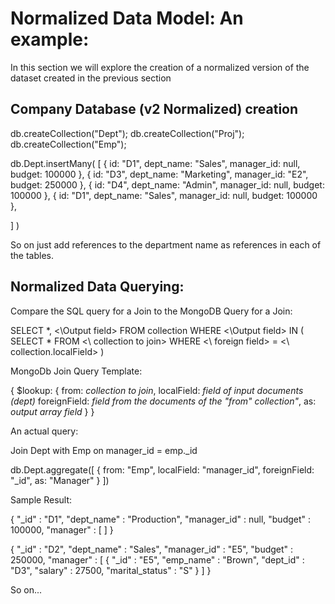 # Normalized Data Model: An example:

In this section we will explore the creation of a normalized version of the dataset created in the previous section

## Company Database (v2 Normalized)  creation

db.createCollection("Dept");
db.createCollection("Proj");
db.createCollection("Emp");

db.Dept.insertMany(
  [
    {
      id: "D1",
      dept_name: "Sales",
      manager_id: null,
      budget: 100000
    },
    {
      id: "D3",
      dept_name: "Marketing",
      manager_id: "E2",
      budget: 250000
    },
    {
      id: "D4",
      dept_name: "Admin",
      manager_id: null,
      budget: 100000
    },
    {
      id: "D1",
      dept_name: "Sales",
      manager_id: null,
      budget: 100000
    },

  ]
)

So on just add references to the department name as references in each of the tables. 

## Normalized Data Querying: 

Compare the SQL query for a Join to the MongoDB Query for a Join: 

SELECT *, <\Output field>
FROM collection
WHERE <\Output field> IN (
  SELECT * FROM <\ collection to join>
  WHERE <\ foreign field> = <\ collection.localField>
)

MongoDb Join Query Template: 

{
  $lookup: {
    from: *collection to join*,
    localField: *field of input documents (dept)*
    foreignField: *field from the documents of the "from" collection"*,
    as: *output array field*
  }
}

An actual query:

Join Dept with Emp on manager_id = emp._id

db.Dept.aggregate([
  {
    from: "Emp",
    localField: "manager_id",
    foreignField: "_id",
    as: "Manager"
  }
])

Sample Result: 

{ 
  "_id" : "D1", 
  "dept_name" : "Production", 
  "manager_id" : null, 
  "budget" : 100000, 
  "manager" : [ ] 
}

{ 
  "_id" : "D2", 
  "dept_name" : "Sales", 
  "manager_id" : "E5", 
  "budget" : 250000, 
  "manager" : [ 
    { "_id" : "E5", 
      "emp_name" : "Brown", 
      "dept_id" : "D3", 
      "salary" : 27500, 
      "marital_status" : "S" 
    } 
  ] 
}

So on...